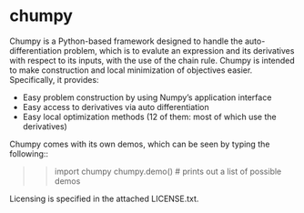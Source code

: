 chumpy
======

Chumpy is a Python-based framework designed to handle the auto-differentiation problem, 
which is to evalute an expression and its derivatives with respect to its inputs, with 
the use of the chain rule. Chumpy is intended to make construction and local
minimization of objectives easier. Specifically, it provides:

- Easy problem construction by using Numpy’s application interface
- Easy access to derivatives via auto differentiation
- Easy local optimization methods (12 of them: most of which use the derivatives) 

Chumpy comes with its own demos, which can be seen by typing the following::

>> import chumpy
>> chumpy.demo() # prints out a list of possible demos

Licensing is specified in the attached LICENSE.txt.

